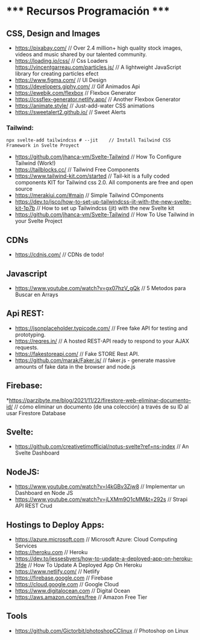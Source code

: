 <h1> *** Recursos Programación *** </h1>

## CSS, Design and Images

  * https://pixabay.com/    // Over 2.4 million+ high quality stock images, videos and music shared by our talented community. 
  * https://loading.io/css/   // Css Loaders 
  https://vincentgarreau.com/particles.js/   // A lightweight JavaScript library for creating particles efect
  * https://www.figma.com/    // UI Design 
  * https://developers.giphy.com/   // Gif Animados Api 
  * https://ewebik.com/flexbox    // Flexbox Generator 
  * https://cssflex-generator.netlify.app/    // Another Flexbox Generator 
  * https://animate.style/    // Just-add-water CSS animations 
 * https://sweetalert2.github.io/   // Sweet Alerts
 
 ### Tailwind:
  ```
  npx svelte-add tailwindcss # --jit    // Install Tailwind CSS Framework in Svelte Proyect
  ```   
  * https://github.com/jhanca-vm/Svelte-Tailwind  // How To Configure Tailwind (Work!) 
  * https://tailblocks.cc/    // Tailwind Free Components 
  * https://www.tailwind-kit.com/started    // Tail-kit is a fully coded components KIT for Tailwind css 2.0. All components are free and open source 
  * https://merakiui.com/#main    // Simple Tailwind COmponents  
  * https://dev.to/jsco/how-to-set-up-tailwindcss-jit-with-the-new-svelte-kit-1p7b    // How to set up Tailwindcss (jit) with the new Svelte kit  
  * https://github.com/jhanca-vm/Svelte-Tailwind    // How To Use Tailwind in your Svelte Project 

 ## CDNs 

 * https://cdnjs.com/  // CDNs de todo!  




## Javascript

 * https://www.youtube.com/watch?v=gx07hzV_gQk  // 5 Metodos para Buscar en Arrays  


 ## Api REST: 

  * https://jsonplaceholder.typicode.com/   // Free fake API for testing and prototyping.  
  * https://reqres.in/    // A hosted REST-API ready to respond to your AJAX requests. 
  * https://fakestoreapi.com/  // Fake STORE Rest API. 
  * https://github.com/marak/Faker.js/    // faker.js - generate massive amounts of fake data in the browser and node.js 

  ## Firebase: 

  *https://parzibyte.me/blog/2021/11/22/firestore-web-eliminar-documento-id/   // cómo eliminar un documento (de una colección) a través de su ID al usar Firestore Database  


  ## Svelte: 

  * https://github.com/creativetimofficial/notus-svelte?ref=ns-index    // An Svelte Dashboard  


  ## NodeJS: 

  * https://www.youtube.com/watch?v=l4kGBv3Zjw8   // Implementar un Dashboard en Node JS  
  * https://www.youtube.com/watch?v=jLXMm9O1cMM&t=292s  // Strapi API REST Crud

  ## Hostings to Deploy Apps: 

  * https://azure.microsoft.com  // Microsoft Azure: Cloud Computing Services 
  * https://heroku.com // Heroku
  * https://dev.to/jessesbyers/how-to-update-a-deployed-app-on-heroku-3fde  // How To Update A Deployed App On Heroku 
  * https://www.netlify.com/ // Netlify 
  * https://firebase.google.com  // Firebase 
  * https://cloud.google.com  // Google Cloud 
  * https://www.digitalocean.com  // Digital Ocean 
  * https://aws.amazon.com/es/free  // Amazon Free Tier 


  ## Tools 

  * https://github.com/Gictorbit/photoshopCClinux   // Photoshop on Linux